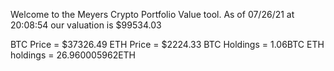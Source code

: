 Welcome to the Meyers Crypto Portfolio Value tool. 
As of 07/26/21 at 20:08:54 our valuation is $99534.03 

BTC Price = $37326.49
 ETH Price = $2224.33
BTC Holdings = 1.06BTC
 ETH holdings = 26.960005962ETH 
